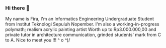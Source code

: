 ### Hi there 👋

My name is Fira, I'm an Informatics Engineering Undergraduate Student from Institut Teknologi Sepuluh Nopember. I'm also a working-in-progress polymath; realism acrylic painting artist Worth up to Rp3.000.000,00 and private tutor in architecture communication, grinded students' mark from C to A. Nice to meet you !!! ^ o ^)/

<!--
**kachponz/kachponz** is a ✨ _special_ ✨ repository because its `README.md` (this file) appears on your GitHub profile.

Here are some ideas to get you started:

- 🔭 I’m currently working on ...
- 🌱 I’m currently learning ...
- 👯 I’m looking to collaborate on ...
- 🤔 I’m looking for help with ...
- 💬 Ask me about ...
- 📫 How to reach me: ...
- 😄 Pronouns: ...
- ⚡ Fun fact: ...
-->
